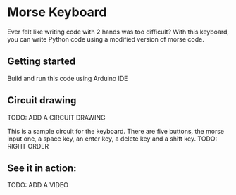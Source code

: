 # Morse Keyboard

Ever felt like writing code with 2 hands was too difficult?
With this keyboard, you can write Python code using a modified version of morse code.

## Getting started

Build and run this code using Arduino IDE

## Circuit drawing

TODO: ADD A CIRCUIT DRAWING

This is a sample circuit for the keyboard.
There are five buttons, the morse input one, a space key, an enter key, a delete key and a shift key. TODO: RIGHT ORDER

## See it in action:

TODO: ADD A VIDEO